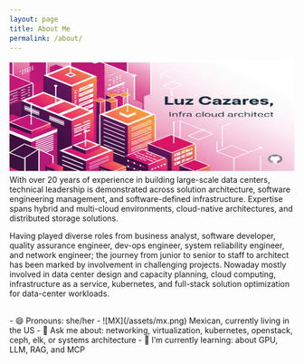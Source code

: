 ```yaml
---
layout: page
title: About Me
permalink: /about/
---
```

<img width="1024" height="200" alt="banner-gemini-02" src="/assets/dlux-banner-gemini-02.png" />

<br/>
With over 20 years of experience in building large-scale data centers, technical leadership is demonstrated across solution architecture, software engineering management, and software-defined infrastructure. Expertise spans hybrid and multi-cloud environments, cloud-native architectures, and distributed storage solutions.

Having played diverse roles from business analyst, software developer, quality assurance engineer, dev-ops engineer, system reliability engineer, and network engineer; the journey from junior to senior to staff to architect has been marked by involvement in challenging projects. Nowaday mostly involved in data center design and capacity planning, cloud computing, infrastructure as a service, kubernetes, and full-stack solution optimization for data-center workloads.

<br/>
- 😄 Pronouns: she/her
<!-- icon 4x3 original from user stevenrskelton/flag-icon -->
- ![MX](/assets/mx.png) Mexican, currently living in the US
- 💬 Ask me about: networking, virtualization, kubernetes, openstack, ceph, elk, or systems architecture
- 🌱 I’m currently learning: about GPU, LLM, RAG, and MCP


<!--
- 👯 I’m looking to collaborate on ...
- 🤔 I’m looking for help with ...
- ⚡ Fun fact: ...
-->


